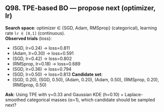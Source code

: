 ## Q98. TPE-based BO — propose next (optimizer, lr)
**Search space**: optimizer ∈ {SGD, Adam, RMSprop} (categorical), learning rate `lr ∈ [0,1]` (continuous).  
**Observed trials** (loss):
- (SGD, lr=0.24) → loss=0.811
- (Adam, lr=0.30) → loss=0.591
- (SGD, lr=0.42) → loss=0.802
- (RMSprop, lr=0.18) → loss=0.689
- (SGD, lr=0.36) → loss=0.794
- (SGD, lr=0.50) → loss=0.813
**Candidate set**:
- (SGD, 0.20), (SGD, 0.50), (Adam, 0.20), (Adam, 0.50), (RMSprop, 0.20), (RMSprop, 0.50)

**Ask**: Using TPE with γ=0.33 and Gaussian KDE (h=0.10) + Laplace-smoothed categorical masses (α=1), which candidate should be sampled next?